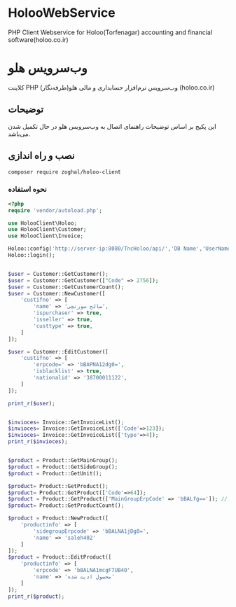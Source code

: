 # HolooWebService
PHP Client Webservice for Holoo(Torfenagar) accounting and financial software(holoo.co.ir)


# وب‌سرویس هلو
کلاینت PHP وب‌سرویس نرم‌افزار حسابداری و مالی هلو(طرفه‌نگار) (holoo.co.ir)


## توضیحات
این پکیج بر اساس توضیحات راهنمای اتصال به وب‌سرویس هلو در حال تکمیل شدن می‌باشد.


## نصب و راه اندازی

```
composer require zoghal/holoo-client
```

### نحوه استفاده

```php
<?php
require 'vendor/autoload.php';

use HolooClient\Holoo;
use HolooClient\Customer;
use HolooClient\Invoice;

Holoo::config('http://server-ip:8080/TncHoloo/api/','DB Name','UserName','PassWord');
Holoo::login();


$user = Customer::GetCustomer();
$user = Customer::GetCustomer(["Code" => 2756]);
$user = Customer::GetCustomerCount();
$user = Customer::NewCustomer([
    'custifno' => [
        'name' => 'صالح سوزنچی',
        'ispurchaser' => true,
        'isseller' => true,
        'custtype' => true,
    ]
]);

$user = Customer::EditCustomer([
    'custifno' => [
        'erpcode=' => 'bBAPNA12dg0=',   
        'isblacklist' => true,
        'nationalid' => '38700011122',
    ]
]);

print_r($user);


$invioces= Invoice::GetInvoiceList();
$invioces= Invoice::GetInvoiceList(['Code'=>123]);
$invioces= Invoice::GetInvoiceList(['type'=>4]);
print_r($invioces);


$product = Product::GetMainGroup();
$product = Product::GetSideGroup();
$product = Product::GetUnit();

$product= Product::GetProduct();
$product= Product::GetProduct(['Code'=>64]);
$product = Product::GetProduct(['MainGroupErpCode' => 'bBALfg==']); // bug
$product= Product::GetProductCount();

$product = Product::NewProduct([
    'productinfo' => [
        'sidegroupErpcode' => 'bBALNA1jDg0=',
        'name' => 'saleh402'
    ]
]);
$product = Product::EditProduct([
    'productinfo' => [
        'erpcode' => 'bBALNA1mcgF7UB4O',
        'name' => 'محصول ادیت شده'
    ]
]);
print_r($product);
```